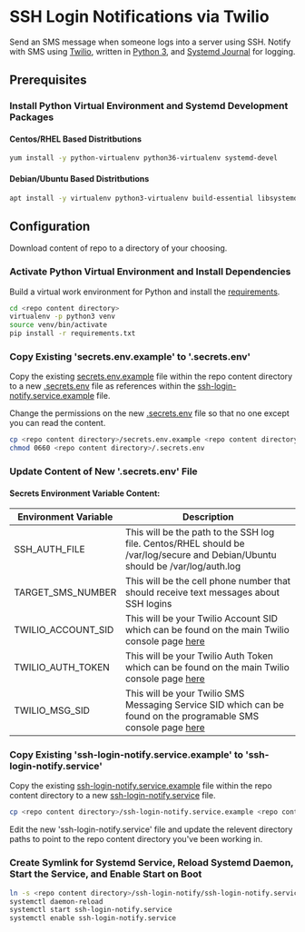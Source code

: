 # SSH Login Notifications via Twilio

Send an SMS message when someone logs into a server using SSH. Notify with SMS using [Twilio](https://www.twilio.com), written in [Python 3](https://www.python.org/), and [Systemd Journal](https://wiki.archlinux.org/index.php/Systemd/Journal) for logging.

## Prerequisites

### Install Python Virtual Environment and Systemd Development Packages

#### Centos/RHEL Based Distritbutions

```bash
yum install -y python-virtualenv python36-virtualenv systemd-devel
```

#### Debian/Ubuntu Based Distritbutions

```bash
apt install -y virtualenv python3-virtualenv build-essential libsystemd-journal-dev libsystemd-daemon-dev libsystemd-dev
```

## Configuration

Download content of repo to a directory of your choosing.

### Activate Python Virtual Environment and Install Dependencies

Build a virtual work environment for Python and install the [requirements](requirements.txt).

```bash
cd <repo content directory>
virtualenv -p python3 venv
source venv/bin/activate
pip install -r requirements.txt
```

### Copy Existing 'secrets.env.example' to '.secrets.env'

Copy the existing [secrets.env.example](secrets.env.example) file within the repo content directory to a new [.secrets.env](secrets.env.example) file as references within the [ssh-login-notify.service.example](ssh-login-notify.service.example) file.

Change the permissions on the new [.secrets.env](secrets.env.example) file so that no one except you can read the content.

```bash
cp <repo content directory>/secrets.env.example <repo content directory>/.secrets.env
chmod 0660 <repo content directory>/.secrets.env
```

### Update Content of New '.secrets.env' File

#### Secrets Environment Variable Content:

| Environment Variable | Description                                                                                                                                                   |
| -------------------- | ------------------------------------------------------------------------------------------------------------------------------------------------------------- |
| SSH_AUTH_FILE        | This will be the path to the SSH log file. Centos/RHEL should be /var/log/secure and Debian/Ubuntu should be /var/log/auth.log                                |
| TARGET_SMS_NUMBER    | This will be the cell phone number that should receive text messages about SSH logins                                                                         |
| TWILIO_ACCOUNT_SID   | This will be your Twilio Account SID which can be found on the main Twilio console page [here](https://www.twilio.com/console)                                |
| TWILIO_AUTH_TOKEN    | This will be your Twilio Auth Token which can be found on the main Twilio console page [here](https://www.twilio.com/console)                                 |
| TWILIO_MSG_SID       | This will be your Twilio SMS Messaging Service SID which can be found on the programable SMS console page [here](https://www.twilio.com/console/sms/services) |

### Copy Existing 'ssh-login-notify.service.example' to 'ssh-login-notify.service'

Copy the existing [ssh-login-notify.service.example](ssh-login-notify.service.example) file within the repo content directory to a new [ssh-login-notify.service](ssh-login-notify.service.example) file.

```bash
cp <repo content directory>/ssh-login-notify.service.example <repo content directory>/ssh-login-notify.service
```

Edit the new 'ssh-login-notify.service' file and update the relevent directory paths to point to the repo content directory you've been working in.

### Create Symlink for Systemd Service, Reload Systemd Daemon, Start the Service, and Enable Start on Boot

```bash
ln -s <repo content directory>/ssh-login-notify/ssh-login-notify.service /etc/systemd/system/multi-user.target.wants/ssh-login-notify.service
systemctl daemon-reload
systemctl start ssh-login-notify.service
systemctl enable ssh-login-notify.service
```
